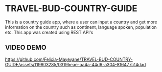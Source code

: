 # TRAVEL-BUD-COUNTRY-GUIDE
This is a country guide app, where a user can input a country and get more information on the country such as continent, language spoken, population etc. This app was created using REST API's

<h2>VIDEO DEMO</h2>


https://github.com/Felicia-Mayeyane/TRAVEL-BUD-COUNTRY-GUIDE/assets/119903285/03195eae-aa4a-44d6-a304-816477c14dad
